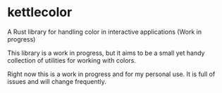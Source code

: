 # kettlecolor
A Rust library for handling color in interactive applications (Work in progress)

This library is a work in progress, but it aims to be a small yet handy collection of utilities for working with colors.

Right now this is a work in progress and for my personal use. It is full of issues and will change frequently.

